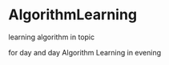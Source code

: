 AlgorithmLearning
=================

learning algorithm in topic

for day and day Algorithm Learning in evening
